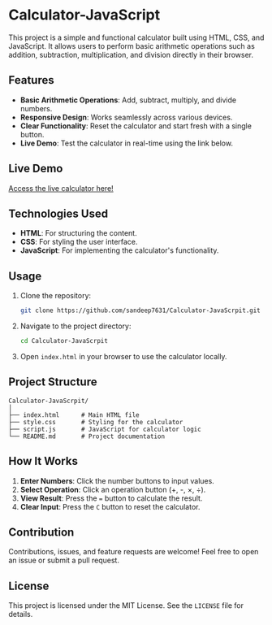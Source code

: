 # Calculator-JavaScript

This project is a simple and functional calculator built using HTML, CSS, and JavaScript. It allows users to perform basic arithmetic operations such as addition, subtraction, multiplication, and division directly in their browser.

## Features

- **Basic Arithmetic Operations**: Add, subtract, multiply, and divide numbers.
- **Responsive Design**: Works seamlessly across various devices.
- **Clear Functionality**: Reset the calculator and start fresh with a single button.
- **Live Demo**: Test the calculator in real-time using the link below.

## Live Demo

[Access the live calculator here!](https://sandeep7631.github.io/Calculator-JavaScrpit/)

## Technologies Used

- **HTML**: For structuring the content.
- **CSS**: For styling the user interface.
- **JavaScript**: For implementing the calculator's functionality.

## Usage

1. Clone the repository:
   ```bash
   git clone https://github.com/sandeep7631/Calculator-JavaScrpit.git
   ```
2. Navigate to the project directory:
   ```bash
   cd Calculator-JavaScrpit
   ```
3. Open `index.html` in your browser to use the calculator locally.

## Project Structure

```
Calculator-JavaScrpit/
│
├── index.html      # Main HTML file
├── style.css       # Styling for the calculator
├── script.js       # JavaScript for calculator logic
└── README.md       # Project documentation
```

## How It Works

1. **Enter Numbers**: Click the number buttons to input values.
2. **Select Operation**: Click an operation button (+, -, ×, ÷).
3. **View Result**: Press the `=` button to calculate the result.
4. **Clear Input**: Press the `C` button to reset the calculator.

## Contribution

Contributions, issues, and feature requests are welcome! Feel free to open an issue or submit a pull request.

## License

This project is licensed under the MIT License. See the `LICENSE` file for details.
